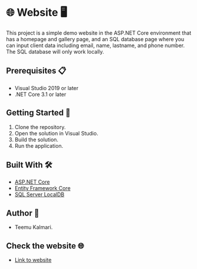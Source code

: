 # 🌐 Website 🖥️

This project is a simple demo website in the ASP.NET Core environment that has a homepage and gallery page, and an SQL database page where you can input client data including email, name, lastname, and phone number. The SQL database will only work locally.

## Prerequisites 📋

- Visual Studio 2019 or later
- .NET Core 3.1 or later

## Getting Started 🚀

1. Clone the repository.
2. Open the solution in Visual Studio.
3. Build the solution.
4. Run the application.

## Built With 🛠️

- [ASP.NET Core](https://docs.microsoft.com/en-us/aspnet/core/?view=aspnetcore-5.0)
- [Entity Framework Core](https://docs.microsoft.com/en-us/ef/core/)
- [SQL Server LocalDB](https://docs.microsoft.com/en-us/sql/database-engine/configure-windows/sql-server-express-localdb?view=sql-server-ver15)

## Author 📝

- Teemu Kalmari.

## Check the website 🌐
- [Link to website](https://superboi.azurewebsites.net/)
